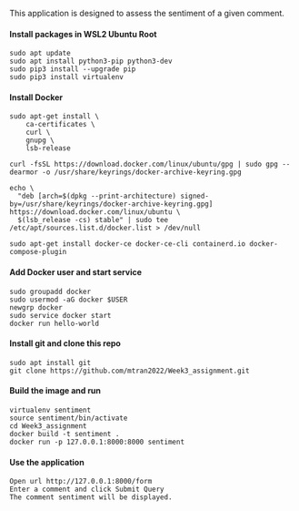 This application is designed to assess the sentiment of a given comment.

#### Install packages in WSL2 Ubuntu Root
```
sudo apt update
sudo apt install python3-pip python3-dev
sudo pip3 install --upgrade pip
sudo pip3 install virtualenv 
```
#### Install Docker
```
sudo apt-get install \
    ca-certificates \
    curl \
    gnupg \
    lsb-release

curl -fsSL https://download.docker.com/linux/ubuntu/gpg | sudo gpg --dearmor -o /usr/share/keyrings/docker-archive-keyring.gpg

echo \
  "deb [arch=$(dpkg --print-architecture) signed-by=/usr/share/keyrings/docker-archive-keyring.gpg] https://download.docker.com/linux/ubuntu \
  $(lsb_release -cs) stable" | sudo tee /etc/apt/sources.list.d/docker.list > /dev/null

sudo apt-get install docker-ce docker-ce-cli containerd.io docker-compose-plugin
```
#### Add Docker user and start service
```
sudo groupadd docker
sudo usermod -aG docker $USER
newgrp docker
sudo service docker start
docker run hello-world
```
#### Install git and clone this repo
```
sudo apt install git
git clone https://github.com/mtran2022/Week3_assignment.git
```

#### Build the image and run
```
virtualenv sentiment
source sentiment/bin/activate
cd Week3_assignment
docker build -t sentiment .
docker run -p 127.0.0.1:8000:8000 sentiment
```
#### Use the application
```
Open url http://127.0.0.1:8000/form
Enter a comment and click Submit Query
The comment sentiment will be displayed.
```